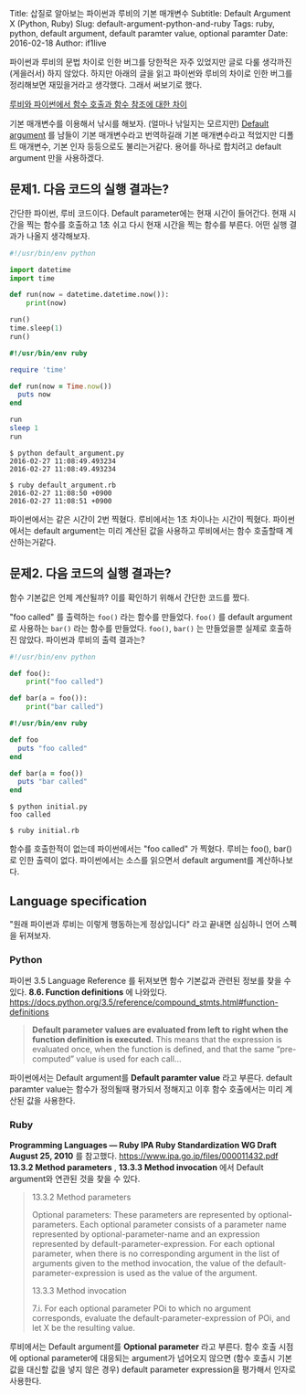Title: 삽질로 알아보는 파이썬과 루비의 기본 매개변수
Subtitle: Default Argument X (Python, Ruby)
Slug: default-argument-python-and-ruby
Tags: ruby, python, default argument, default paramter value, optional paramter
Date: 2016-02-18
Author: if1live

파이썬과 루비의 문법 차이로 인한 버그를 당한적은 자주 있었지만 글로 다룰
생각까진 (게을러서) 하지 않았다. 하지만 아래의 글을 읽고 파이썬와 루비의
차이로 인한 버그를 정리해보면 재밌을거라고 생각했다. 그래서 써보기로
했다.

[루비와 파이썬에서 함수 호출과 함수 참조에 대한
차이](http://blog.nacyot.com/articles/2014-12-17-diffrence-of-ruby-and-python/)

기본 매개변수를 이용해서 낚시를 해보자. (얼마나 낚일지는 모르지만)
[Default argument](https://en.wikipedia.org/wiki/Default_argument) 를
남들이 기본 매개변수라고 번역하길래 기본 매개변수라고 적었지만 디폴트
매개변수, 기본 인자 등등으로도 불리는거같다. 용어를 하나로 합치려고
default argument 만을 사용하겠다.

문제1. 다음 코드의 실행 결과는?
-------------------------------

간단한 파이썬, 루비 코드이다. Default parameter에는 현재 시간이
들어간다. 현재 시간을 찍는 함수를 호출하고 1초 쉬고 다시 현재 시간을
찍는 함수를 부른다. 어떤 실행 결과가 나올지 생각해보자.

```py
#!/usr/bin/env python

import datetime
import time

def run(now = datetime.datetime.now()):
    print(now)

run()
time.sleep(1)
run()
```

```rb
#!/usr/bin/env ruby

require 'time'

def run(now = Time.now())
  puts now
end

run
sleep 1
run
```

```
$ python default_argument.py
2016-02-27 11:08:49.493234
2016-02-27 11:08:49.493234
```

```
$ ruby default_argument.rb
2016-02-27 11:08:50 +0900
2016-02-27 11:08:51 +0900
```

파이썬에서는 같은 시간이 2번 찍혔다. 루비에서는 1초 차이나는 시간이
찍혔다. 파이썬에서는 default argument는 미리 계산된 값을 사용하고
루비에서는 함수 호출할때 계산하는거같다.

문제2. 다음 코드의 실행 결과는?
-------------------------------

함수 기본값은 언제 계산될까? 이를 확인하기 위해서 간단한 코드를 짰다.

"foo called" 를 출력하는 `foo()` 라는 함수를 만들었다. `foo()` 를
default argument로 사용하는 `bar()` 라는 함수를 만들었다. `foo()`,
`bar()` 는 만들었을뿐 실제로 호출하진 않았다. 파이썬과 루비의 출력
결과는?

```py
#!/usr/bin/env python

def foo():
    print("foo called")

def bar(a = foo()):
    print("bar called")
```

```rb
#!/usr/bin/env ruby

def foo
  puts "foo called"
end

def bar(a = foo())
  puts "bar called"
end
```

```
$ python initial.py
foo called
```

```
$ ruby initial.rb
```

함수를 호출한적이 없는데 파이썬에서는 "foo called" 가 찍혔다. 루비는
foo(), bar() 로 인한 출력이 없다. 파이썬에서는 소스를 읽으면서 default
argument를 계산하나보다.

Language specification
----------------------

"원래 파이썬과 루비는 이렇게 행동하는게 정상입니다" 라고 끝내면 심심하니
언어 스펙을 뒤져보자.

### Python

파이썬 3.5 Language Reference 를 뒤져보면 함수 기본값과 관련된 정보를
찾을 수 있다. **8.6. Function definitions** 에 나와있다.
<https://docs.python.org/3.5/reference/compound_stmts.html#function-definitions>

> **Default parameter values are evaluated from left to right when the
> function definition is executed.** This means that the expression is
> evaluated once, when the function is defined, and that the same
> “pre-computed” value is used for each call...

파이썬에서는 Default argument를 **Default paramter value** 라고 부른다.
default paramter value는 함수가 정의될때 평가되서 정해지고 이후 함수
호출에서는 미리 계산된 값을 사용한다.

### Ruby

**Programming Languages — Ruby IPA Ruby Standardization WG Draft August
25, 2010** 를 참고했다. <https://www.ipa.go.jp/files/000011432.pdf>
**13.3.2 Method parameters** , **13.3.3 Method invocation** 에서 Default
argument와 연관된 것을 찾을 수 있다.

> 13.3.2 Method parameters
>
> Optional parameters: These parameters are represented by
> optional-parameters. Each optional parameter consists of a parameter
> name represented by optional-parameter-name and an expression
> represented by default-parameter-expression. For each optional
> parameter, when there is no corresponding argument in the list of
> arguments given to the method invocation, the value of the
> default-parameter-expression is used as the value of the argument.
>
> 13.3.3 Method invocation
>
> 7.i. For each optional parameter POi to which no argument corresponds,
> evaluate the default-parameter-expression of POi, and let X be the
> resulting value.

루비에서는 Default argument를 **Optional parameter** 라고 부른다. 함수
호출 시점에 optional parameter에 대응되는 argument가 넘어오지 않으면
(함수 호출시 기본값을 대신할 값을 넣지 않은 경우) default parameter
expression을 평가해서 인자로 사용한다.
